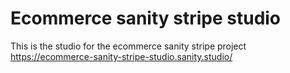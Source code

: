 # Ecommerce sanity stripe studio

This is the studio for the ecommerce sanity stripe project  
https://ecommerce-sanity-stripe-studio.sanity.studio/
